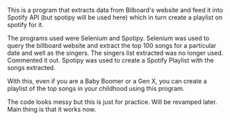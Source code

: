 This is a program that extracts data from Bilboard's website and feed it into Spotify API (but spotipy will be used here) which in turn create a playlist on spotify for it.

The programs used were Selenium and Spotipy. Selenium was used to query the billboard website and extract the top 100 songs for a particular date and well as the singers. 
The singers list extracted was no longer used. Commented it out.
Spotipy was used to create a Spotify Playlist with the songs extracted.

With this, even if you are a Baby Boomer or a Gen X, you can create a playlist of the top songs in your childhood using this program.

The code looks messy but this is just for practice. Will be revamped later. Main thing is that it works now.